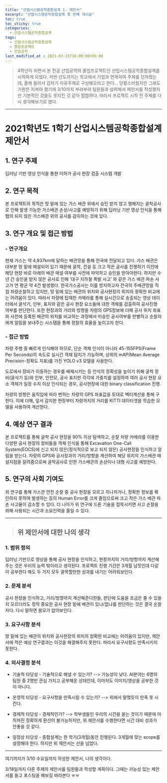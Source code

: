 ```yaml
---
title: "산업시스템공학종합설계 1. 제안서"
excerpt: "산업시스템공학종합설계 첫 번째 게시글"
toc: true
toc_sticky: true
categories:
  - 산업시스템공학종합설계
tags:
  - 산업시스템공학종합설계
  - 졸업프로젝트
  - 산업공학
last_modified_at : 2021-03-15T16:00:00+05:00
---
```


> 4학년이 되면서 본 전공 산업공학의 졸업프로젝트인 산업시스템공학종합설계를 시작하게 되었다. 저번 년도까지는 학교에서 기업과 연계하여 주제를 던져줬는데, 올해 들어서 갑자기 자유주제로 구상해오라고 한다... 당황스러웠지만 그래도 기한은 지켜야 했기에 3/10까지 부랴부랴 팀원들과 상의해서 제안서를 작성했지만 기본적인 것들도 못지킨 것 같아 찝찝하다. 따라서 프로젝트 시작 전 주제를 다시 생각해보기로 했다.

* * *

# 2021학년도 1학기 산업시스템공학종합설계 제안서

## 1. 연구 주제

 딥러닝 기반 영상 인식을 통한 미허가 공사 현장 검출 시스템 개발 
 
## 2. 연구 목적

 본 프로젝트의 목적은 땅 밑에 있는 가스 배관 위에서 승인 받지 않고 행해지는 굴착공사로 인해 발생 가능한 가스배관 손상/사고를 예방하기 위해 딥러닝 기반 영상 인식을 통해 협의 되지 않은 가스배관 위의 공사를 감지하는 것에 있다.
 
## 3. 연구 개요 및 접근 방법

### - 연구개요

 현재 가스는 약 4,937km에 달하는 배관망을 통해 전국에 전달되고 있다. 가스 배관은 대부분 땅 밑에 매설되어 있기 때문에 굴착, 건설 등 크고 작은 공사를 진행하기 이전에 해당 현장 바로 아래의 배관 매설 여부를 사전에 파악하고 승인을 받아야한다. 하지만 수년 간 승인을 받지 않은 공사로 인해 ‘대구 지하철 폭발 사고’ 와 같은 가스 배관 파손 사고가  연 평균 약 4건 발생했다. 한국가스공사는 이를 방지하고자 전국의 주배관망을 직접 차량순찰하고 있지만, 땅 밑에 있는 배관의 위치와 공사현장의 위치의 정확한 비교에는 어려움이 있다. 따라서 차량에 탑재한 카메라를 통해 실시간으로 송출되는 영상 데이터에서 굴삭기, 인부, 표지와 같은 공사 현장 요소들에 대한 객체를 검출하여 공사진행 여부를 판단한다. 또한 현장과의 거리와 방향을 차량의 GPS정보에 더해 공사 위치 좌표와 사전에 등록된 배관의 위치를 비교하는 과정에서 미승인 공사여부를 판별하고 순찰자에게 알림을 보내주는 시스템을 통해 정찰의 효율을 높이고자 한다. 
 
### - 접근 방법

 차량 주행 중 빠르게 인식해야 하므로, 단순 객체 인식이 아니라 45-155FPS(Frame Per Seconds)의 속도로 실시간 객체 탐지가 가능하며, 상위의 mAP(Mean Average Precision-정확도 지표)를 가진 YOLO v3 모델을 사용한다.

 도로에서 장비가 이동하는 경우를 배제시키는 등 인식의 정확성을 높이기 위해 굴착 장비(굴삭기 등)와 인부, 안전모, 공사 표지판 각각에 가중치를 설정하여 여러 공사 현장 요소 객체가 일정 수치 이상 인식되는 경우, 공사현장에 대한 binary classification 진행.

 차량의 방향은 움직임에 따라 변하는 차량의 GPS 좌표값을 토대로 벡터계산을 통해 구한다. 이에 더해, 앞서 감지한 현장부터 차량까지의 거리를 KITTI 데이터셋을 학습한 모델을 사용하여 계산한다. 
 
## 4. 예상 연구 결과

 본 프로젝트를 통해 굴착 공사 현장을 90% 이상 탐색하고, 순찰 차량 카메라를 이용한 다양한 공사 현장의 장비들을 객체 인식을 통해 Excavation One-Call System(EOCS)에 신고 되지 않은(정식적으로 보고 되지 않은) 공사현장을 인식하고 알림을 받는다. 차량의 GPS와 공사장과의 거리/방향을 계산하여 해당 위치의 가스배관 매설지점을 알려줌으로써 굴착공사로 인한 가스배관의 손상이나 대형 사고를 예방한다.
 
## 5. 연구의 사회 기여도 

 위 연구를 통해 가스관 안전 순찰 중 공사 현장을 모르고 지나치거나, 정확한 정보를 확인하지 못하여 발생하는 등의 Human Error를 크게 줄임으로써 크고 작은 가스 배관 파손 사고율이 감소할 수 있다. 더 나아가 위 연구에 드론 기술을 접목시키면 사고 순찰을 위해 사용되는 시간과 소요인력을 줄일 수 있다.
 
* * *

 
> ## 위 제안서에 대한 나의 생각

### 1. 범위 정의

 딥러닝 기반으로 영상을 통해 공사 현장을 인식하고, 현장까지의 거리/방향까지 계산해주는 것은 우리의 능력 밖이라고 생각된다. 프로젝트 진행 기간은 3개월 남짓인데 다같이 공부한다 해도 두 가지 모두 괄목할만한 성과를 내기는 어려워보인다.
 
### 2. 문제 분석
 
 공사 현장을 인식하고, 거리/방향까지 계산해준다한들, 판단에 도움을 조금은 줄 수 있을지 모르더라도 정작 중요한 공사 현장 밑에 배관이 있냐/없냐를 판단하는 것은 결국 순찰자다. 다시 말하면 쓸모가 없어보인다.
 
### 3. 요구사항 분석

 땅 밑에 있는 배관의 위치와 공사현장의 위치의 정확한 비교에는 어려움이 있지만, 제안서에 적은 예상 연구결과는 이것을 해결해주지 못한다. 따라서 요구사항도 만족시키지 못한다.
 
### 4. 의사결정 분석
 
* 기술적 타당성 - 기술적으로 해낼 수 있는가? --> 가능성이 낮다. AI분야는 6명의 팀원 중 2명만 관심 가지고 공부해온 상태인데, 이마저도 이미지/영상을 공부한 것이 아니다. 

* 운영적 타당성 - 요구사항을 만족시킬 수 있는가? --> 위에서 말했듯이 만족 못 시킨다. 
 
* 경제적 타당성 - 경제적인가? --> 학부생들인 우리의 시간을 쏟는 것이기 때문에 아직까진 정확하게 환산이 불가능하지만, 위 제안서를 수행한다면 시간 대비 성과가 안좋을 것 같다.
 
* 일정상 타당성 - 종합설계는 한 학기(3개월)동안 진행된다. 3개월에 맞는 scope를 설정해야 한다. 하지만 위 제안서는 선을 넘었다.

- - -

여기까지가 3/10 수요일까지 작성한 제안서, 나의 생각이다.  

3/18일까지 다른 주제의 제안서를 팀원들과 작성할 계획이다. 그때는 가능성 있는 제안서를 들고 포스팅을 해보길 바라본다 ㅠㅠ

